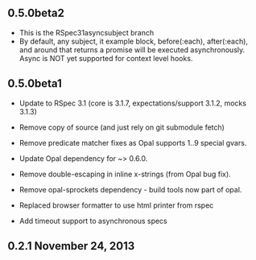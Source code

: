 ## 0.5.0beta2
*   This is the RSpec31asyncsubject branch
*   By default, any subject, it example block, before(:each), after(:each), and around that returns a promise will be executed asynchronously. Async is NOT yet supported for context level hooks.

## 0.5.0beta1

*   Update to RSpec 3.1 (core is 3.1.7, expectations/support 3.1.2, mocks 3.1.3)

*   Remove copy of source (and just rely on git submodule fetch)

*   Remove predicate matcher fixes as Opal supports $1..$9 special gvars.

*   Update Opal dependency for ~> 0.6.0.

*   Remove double-escaping in inline x-strings (from Opal bug fix).

*   Remove opal-sprockets dependency - build tools now part of opal.

*   Replaced browser formatter to use html printer from rspec

*   Add timeout support to asynchronous specs

## 0.2.1  November 24, 2013
